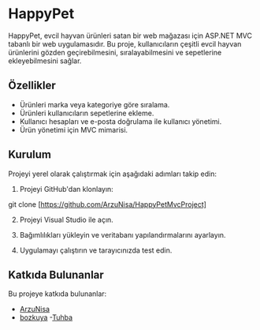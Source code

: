 # HappyPet

HappyPet, evcil hayvan ürünleri satan bir web mağazası için ASP.NET MVC tabanlı bir web uygulamasıdır. Bu proje, kullanıcıların çeşitli evcil hayvan ürünlerini gözden geçirebilmesini, sıralayabilmesini ve sepetlerine ekleyebilmesini sağlar. 

## Özellikler

- Ürünleri marka veya kategoriye göre sıralama.
- Ürünleri kullanıcıların sepetlerine ekleme.
- Kullanıcı hesapları ve e-posta doğrulama ile kullanıcı yönetimi.
- Ürün yönetimi için MVC mimarisi.

## Kurulum

Projeyi yerel olarak çalıştırmak için aşağıdaki adımları takip edin:

1. Projeyi GitHub'dan klonlayın:

git clone [https://github.com/ArzuNisa/HappyPetMvcProject]

2. Projeyi Visual Studio ile açın.

3. Bağımlılıkları yükleyin ve veritabanı yapılandırmalarını ayarlayın.

4. Uygulamayı çalıştırın ve tarayıcınızda test edin.

## Katkıda Bulunanlar

Bu projeye katkıda bulunanlar:

- [ArzuNisa](https://github.com/ArzuNisa)
- [bozkuya](https://github.com/bozkuya)
-[Tuhba](https://github.com/Tuhba)


